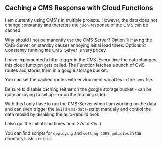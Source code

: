 
## Caching a CMS Response with Cloud Functions

I am currently using CMS's in multiple projects. However,
the data does not change constantly and therefore the 
`json`-response of the CMS can be cached.

Why should I not permanently use the CMS-Server? Option 1: 
Having the CMS-Server on standby causes annoying initial 
load times. Options 2: Constantly running the CMS-Server 
is very pricey.

I have implemented a http-trigger in the CMS. Every time
the data changes, this cloud function gets called. The 
Function fetches a bunch of CMS-routes and stores them
in a google storage bucket.

You can set the cached routes with environment variables
in the `.env` file.

Be sure to disable caching (either on the google storage 
bucket - can be quite annoying to set up - or on the fetching
side).

With this I only have to run the CMS-Server when I am working 
on the data and can even trigger the `build-cms-data`-script
manually and control the data rebuild by disabling the 
auto-rebuild hook.

I also got the initial load times from >7s to <1s :)

You can find scripts for `deploying` and `setting CORS policies` 
in the directory `bash-scripts`.
